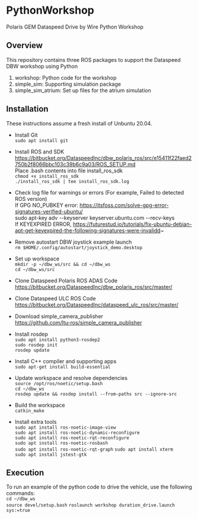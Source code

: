 # PythonWorkshop
Polaris GEM Dataspeed Drive by Wire Python Workshop 

## Overview
This repository contains three ROS packages to support the Dataspeed DBW workshop using Python
1. workshop: Python code for the workshop
2. simple_sim: Supporting simulation package
3. simple_sim_atrium: Set up files for the atrium simulation

## Installation
These instructions assume a fresh install of Unbuntu 20.04.
- Install Git  
`sudo apt install git`

- Install ROS and SDK
https://bitbucket.org/DataspeedInc/dbw_polaris_ros/src/e15411f22faed2750b2f8066bbc103c39b6c9a03/ROS_SETUP.md  
Place .bash contents into file install_ros_sdk  
`chmod +x install_ros_sdk`  
`./install_ros_sdk | tee install_ros_sdk.log`  

- Check log file for warnings or errors (For example, Failed to detected ROS version)  
If GPG NO_PUBKEY error: https://itsfoss.com/solve-gpg-error-signatures-verified-ubuntu/  
sudo apt-key adv --keyserver keyserver.ubuntu.com --recv-keys <KEY>  
If KEYEXPIRED ERROR, https://futurestud.io/tutorials/fix-ubuntu-debian-apt-get-keyexpired-the-following-signatures-were-invalidd~

- Remove autostart DBW joystick example launch  
`rm $HOME/.config/autostart/joystick_demo.desktop`

- Set up workspace  
`mkdir -p ~/dbw_ws/src && cd ~/dbw_ws`  
`cd ~/dbw_ws/src`

- Clone Dataspeed Polaris ROS ADAS Code  
https://bitbucket.org/DataspeedInc/dbw_polaris_ros/src/master/

- Clone Dataspeed ULC ROS Code  
https://bitbucket.org/DataspeedInc/dataspeed_ulc_ros/src/master/

- Download simple_camera_publisher  
https://github.com/ltu-ros/simple_camera_publisher

- Install rosdep  
`sudo apt install python3-rosdep2`  
`sudo rosdep init`  
`rosdep update`

- Install C++ compiler and supporting apps  
`sudo apt-get install build-essential`  

- Update workspace and resolve dependencies  
`source /opt/ros/noetic/setup.bash`  
`cd ~/dbw_ws`  
`rosdep update && rosdep install --from-paths src --ignore-src`

- Build the workspace  
`catkin_make`  

- Install extra tools  
`sudo apt install ros-noetic-image-view`  
`sudo apt install ros-noetic-dynamic-reconfigure`  
`sudo apt install ros-noetic-rqt-reconfigure`  
`sudo apt install ros-noetic-rosbash`  
`sudo apt install ros-noetic-rqt-graph`
`sudo apt install xterm`  
`sudo apt install jstest-gtk`


## Execution
To run an example of the python code to drive the vehicle, use the following commands:  
`cd ~/dbw_ws`  
`source devel/setup.bash`
`roslaunch workshop duration_drive.launch sys:=true`






